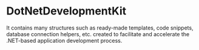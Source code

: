# DotNetDevelopmentKit
It contains many structures such as ready-made templates, code snippets, database connection helpers, etc. created to facilitate and accelerate the .NET-based application development process.
